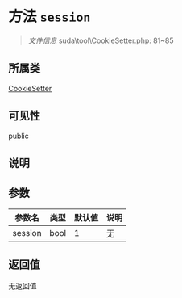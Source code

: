 # 方法 `session`

> *文件信息* suda\tool\CookieSetter.php: 81~85

## 所属类 

[CookieSetter](../CookieSetter.md)

## 可见性

 public 

## 说明



## 参数


| 参数名 | 类型 | 默认值 | 说明 |
|--------|-----|-------|-------|
| session |  bool | 1 | 无 |



## 返回值

无返回值
